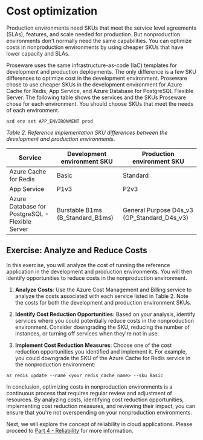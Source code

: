 # Cost optimization

Production environments need SKUs that meet the service level agreements (SLAs), features, and scale needed for production. But nonproduction environments don't normally need the same capabilities. You can optimize costs in nonproduction environments by using cheaper SKUs that have lower capacity and SLAs. 

Proseware uses the same infrastructure-as-code (IaC) templates for development and production deployments. The only difference is a few SKU differences to optimize cost in the development environment. Proseware chose to use cheaper SKUs in the development environment for Azure Cache for Redis, App Service, and Azure Database for PostgreSQL Flexible Server. The following table shows the services and the SKUs Proseware chose for each environment. You should choose SKUs that meet the needs of each environment.

```shell
azd env set APP_ENVIRONMENT prod
```

*Table 2. Reference implementation SKU differences between the development and production environments.*

| Service | Development environment SKU | Production environment SKU |
| --- | --- | --- |
| Azure Cache for Redis | Basic | Standard |
| App Service | P1v3 | P2v3 |
| Azure Database for PostgreSQL - Flexible Server | Burstable B1ms (B_Standard_B1ms) | General Purpose D4s_v3 (GP_Standard_D4s_v3) |


## Exercise: Analyze and Reduce Costs

In this exercise, you will analyze the cost of running the reference application in the development and production environments. You will then identify opportunities to reduce costs in the nonproduction environment.

1. **Analyze Costs**: Use the Azure Cost Management and Billing service to analyze the costs associated with each service listed in Table 2. Note the costs for both the development and production environment SKUs.

2. **Identify Cost Reduction Opportunities**: Based on your analysis, identify services where you could potentially reduce costs in the nonproduction environment. Consider downgrading the SKU, reducing the number of instances, or turning off services when they're not in use.

3. **Implement Cost Reduction Measures**: Choose one of the cost reduction opportunities you identified and implement it. For example, you could downgrade the SKU of the Azure Cache for Redis service in the nonproduction environment:

```shell
az redis update --name <your_redis_cache_name> --sku Basic
```

In conclusion, optimizing costs in nonproduction environments is a continuous process that requires regular review and adjustment of resources. By analyzing costs, identifying cost reduction opportunities, implementing cost reduction measures, and reviewing their impact, you can ensure that you're not overspending on your nonproduction environments.

Next, we will explore the concept of reliability in cloud applications. Please proceed to [Part 4 - Reliability](../Part4-Reliability/README.md) for more information.
